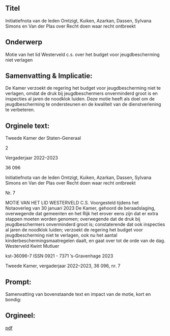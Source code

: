 ## Titel
Initiatiefnota van de leden Omtzigt, Kuiken, Azarkan, Dassen, Sylvana Simons en Van der Plas over Recht doen waar recht ontbreekt
## Onderwerp
Motie van het lid Westerveld c.s. over het budget voor jeugdbescherming niet verlagen 
## Samenvatting & Implicatie:

De Kamer verzoekt de regering het budget voor jeugdbescherming niet te verlagen, omdat de druk bij jeugdbeschermers onverminderd groot is en inspecties al jaren de noodklok luiden. Deze motie heeft als doel om de jeugdbescherming te ondersteunen en de kwaliteit van de dienstverlening te verbeteren.
## Orginele text:


Tweede Kamer der Staten-Generaal

2

Vergaderjaar 2022–2023

36 096

Initiatiefnota van de leden Omtzigt, Kuiken,
Azarkan, Dassen, Sylvana Simons en Van der
Plas over Recht doen waar recht ontbreekt

Nr. 7

MOTIE VAN HET LID WESTERVELD C.S.
Voorgesteld tijdens het Notaoverleg van 30 januari 2023
De Kamer,
gehoord de beraadslaging,
overwegende dat gemeenten en het Rijk het erover eens zijn dat er extra
stappen moeten worden genomen;
overwegende dat de druk bij jeugdbeschermers onverminderd groot is;
constaterende dat ook inspecties al jaren de noodklok luiden;
verzoekt de regering het budget voor jeugdbescherming niet te verlagen,
ook nu het aantal kinderbeschermingsmaatregelen daalt,
en gaat over tot de orde van de dag.
Westerveld
Kwint
Mutluer

kst-36096-7
ISSN 0921 - 7371
’s-Gravenhage 2023

Tweede Kamer, vergaderjaar 2022–2023, 36 096, nr. 7


## Prompt:
Samenvatting van bovenstaande text en impact van de motie, kort en bondig:

## Orgineel:
[pdf](https://gegevensmagazijn.tweedekamer.nl/OData/v4/2.0/Document(aecce597-3c09-4eb0-9c5a-9a1cf1203db5)/resource)

